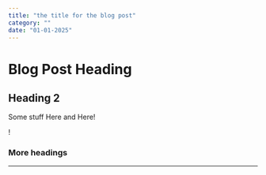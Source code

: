 ```yaml
---
title: "the title for the blog post"
category: ""
date: "01-01-2025"
---
```


# Blog Post Heading
## Heading 2
Some stuff
Here and
Here!

!
### More headings
---